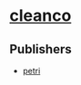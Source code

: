 # [cleanco](https://pypi.org/project/cleanco)



## Publishers
- [petri](https://pypi.org/user/petri)

